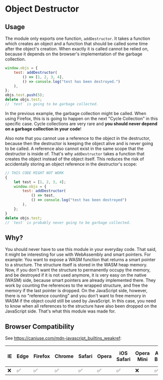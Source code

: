 # Object Destructor

## Usage

The module only exports one function, `addDestructor`. It takes
a function which creates an object and a function that should be
called some time after the object's creation. When exactly it is
called cannot be relied on, because it depends on the browser's
implementation of the garbage collection.

```js
window.objs = {
	test: addDestructor(
		() => [1, 2, 3, 4],
		() => console.log("test has been destroyed.")
	),
};
objs.test.push(5);
delete objs.test;
// `test` is going to be garbage collected.
```

In the previous example, the garbage collection might be called.
When using Firefox, this is is going to happen on the next
"Cycle Collection" in this specific case. Cycle collections are
very rare and **you should never depend on a garbage collection
in your code**!

Also note that you cannot use a reference to the object in the
destructor, because then the destructor is keeping the object
alive and is never going to be called. A reference also cannot
exist in the same scope that the destructor is inside of. That's
why `addDestructor` takes a function that creates the object
instead of the object itself. This reduces the risk of accidentally
storing an object reference in the destructor's scope:

```js
// THIS CODE MIGHT NOT WORK
{
	let test = [1, 2, 3, 4];
	window.objs = {
		test: addDestructor(
			() => test,
			() => console.log("test has been destroyed")
		),
	};
}
delete objs.test;
// `test` is probably never going to be garbage collected.
```

## Why?

You should never have to use this module in your everyday code. That
said, it might be interesting for use with WebAssembly and smart
pointers. For example: You want to expose a WASM function that returns
a smart pointer to a structure. The structure itself is stored in the
WASM heap memory. Now, if you don't want the structure to permanently
occupy the memory, and be destroyed if it is not used anymore, it is
very easy on the native (WASM) side, because smart pointers are
already implemented there. They work by counting the references to
the wrapped structure, and free the memory if the last pointer is
dropped. On the JavaScript side, however, there is no "reference
counting" and you don't want to free memory in WASM if the object
could still be used by JavaScript. In this case, you need to know
when all references to the structure have also been dropped on the
JavaScript side. That's what this module was made for.

## Browser Compatibility

See <https://caniuse.com/mdn-javascript_builtins_weakref>:

| IE  | Edge | Firefox | Chrome | Safari | Opera | iOS Safari | Opera Mini | Android Browser | Opera Mobile | Chrome for Android | Firefox for Android |
| --- | ---- | ------- | ------ | ------ | ----- | ---------- | ---------- | --------------- | ------------ | ------------------ | ------------------- |
| ❌  | ✅   | ✅      | ✅     | ✅     | ✅    | ✅         | ❌         | ✅              | ✅           | ✅                 | ✅                  |

[weakref]: https://developer.mozilla.org/en-US/docs/Web/JavaScript/Reference/Global_Objects/WeakRef
